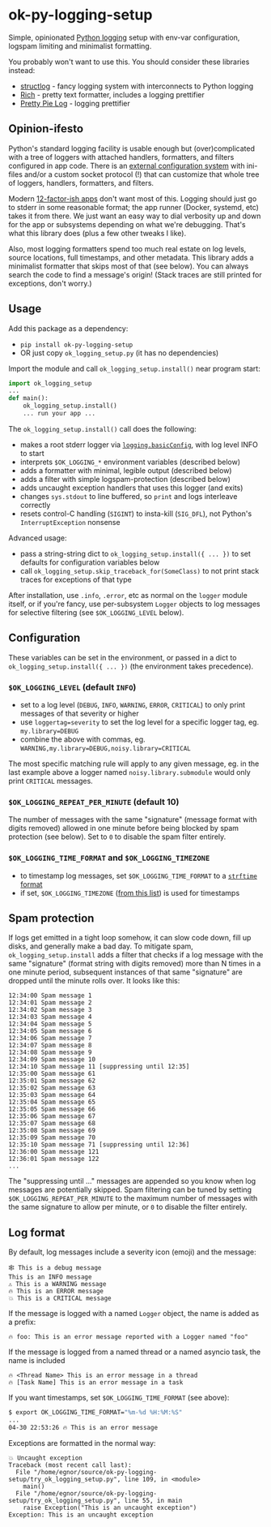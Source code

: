 # ok-py-logging-setup

Simple, opinionated [Python logging](https://docs.python.org/3/library/logging.html) setup with env-var configuration, logspam limiting and minimalist formatting.

You probably won't want to use this. You should consider these libraries instead:
- [structlog](https://www.structlog.org/) - fancy logging system with interconnects to Python logging
- [Rich](https://github.com/Textualize/rich#readme) - pretty text formatter, includes a logging prettifier
- [Pretty Pie Log](https://github.com/chanpreet3000/pretty-pie-log) - logging prettifier

## Opinion-ifesto

Python's standard logging facility is usable enough but (over)complicated with a tree of loggers with attached handlers, formatters, and filters configured in app code. There is an [external configuration system](https://docs.python.org/latest/library/logging.config.html) with ini-files and/or a custom socket protocol (!) that can customize that whole tree of loggers, handlers, formatters, and filters.

Modern [12-factor-ish apps](https://12factor.net/) don't want most of this. Logging should just go to stderr in some reasonable format; the app runner (Docker, systemd, etc) takes it from there. We just want an easy way to dial verbosity up and down for the app or subsystems depending on what we're debugging. That's what this library does (plus a few other tweaks I like).

Also, most logging formatters spend too much real estate on log levels, source locations, full timestamps, and other metadata. This library adds a minimalist formatter that skips most of that (see below). You can always search the code to find a message's origin! (Stack traces are still printed for exceptions, don't worry.)

## Usage

Add this package as a dependency:
- `pip install ok-py-logging-setup`
- OR just copy `ok_logging_setup.py` (it has no dependencies)

Import the module and call `ok_logging_setup.install()` near program start:
```python
import ok_logging_setup
...
def main():
    ok_logging_setup.install()
    ... run your app ...
```

The `ok_logging_setup.install()` call does the following:
- makes a root stderr logger via [`logging.basicConfig`](https://docs.python.org/3/library/logging.html#logging.basicConfig), with log level INFO to start
- interprets `$OK_LOGGING_*` environment variables (described below)
- adds a formatter with minimal, legible output (described below)
- adds a filter with simple logspam-protection (described below)
- adds uncaught exception handlers that uses this logger (and exits)
- changes `sys.stdout` to line buffered, so `print` and logs interleave correctly
- resets control-C handling (`SIGINT`) to insta-kill (`SIG_DFL`), not Python's `InterruptException` nonsense

Advanced usage:
- pass a string-string dict to `ok_logging_setup.install({ ... })` to set defaults for configuration variables below
- call `ok_logging_setup.skip_traceback_for(SomeClass)` to not print stack traces for exceptions of that type

After installation, use `.info`, `.error`, etc as normal on the `logger` module itself, or if you're fancy, use per-subsystem `Logger` objects to log messages for selective filtering (see `$OK_LOGGING_LEVEL` below).

## Configuration

These variables can be set in the environment, or passed in a dict to `ok_logging_setup.install({ ... })` (the environment takes precedence).

### `$OK_LOGGING_LEVEL` (default `INFO`)

- set to a log level (`DEBUG`, `INFO`, `WARNING`, `ERROR`, `CRITICAL`) to only print messages of that severity or higher
- use `loggertag=severity` to set the log level for a specific logger tag, eg. `my.library=DEBUG`
- combine the above with commas, eg. `WARNING,my.library=DEBUG,noisy.library=CRITICAL`

The most specific matching rule will apply to any given message, eg. in the last example above a logger named `noisy.library.submodule` would only print `CRITICAL` messages.

### `$OK_LOGGING_REPEAT_PER_MINUTE` (default 10)

The number of messages with the same "signature" (message format with digits removed) allowed in one minute before being blocked by spam protection (see below). Set to `0` to disable the spam filter entirely.

### `$OK_LOGGING_TIME_FORMAT` and `$OK_LOGGING_TIMEZONE`

- to timestamp log messages, set `$OK_LOGGING_TIME_FORMAT` to a [`strftime` format](https://docs.python.org/3/library/datetime.html#format-codes)
- if set, `$OK_LOGGING_TIMEZONE` ([from this list](https://en.wikipedia.org/wiki/List_of_tz_database_time_zones)) is used for timestamps

## Spam protection

If logs get emitted in a tight loop somehow, it can slow code down, fill up disks, and generally make a bad day. To mitigate spam, `ok_logging_setup.install` adds a filter that checks if a log message with the same "signature" (format string with digits removed) more than N times in a one minute period, subsequent instances of that same "signature" are dropped until the minute rolls over. It looks like this:

```
12:34:00 Spam message 1
12:34:01 Spam message 2
12:34:02 Spam message 3
12:34:03 Spam message 4
12:34:04 Spam message 5
12:34:05 Spam message 6
12:34:06 Spam message 7
12:34:07 Spam message 8
12:34:08 Spam message 9
12:34:09 Spam message 10
12:34:10 Spam message 11 [suppressing until 12:35]
12:35:00 Spam message 61
12:35:01 Spam message 62
12:35:02 Spam message 63
12:35:03 Spam message 64
12:35:04 Spam message 65
12:35:05 Spam message 66
12:35:06 Spam message 67
12:35:07 Spam message 68
12:35:08 Spam message 69
12:35:09 Spam message 70
12:35:10 Spam message 71 [suppressing until 12:36]
12:36:00 Spam message 121
12:36:01 Spam message 122
...
```

The "suppressing until ..." messages are appended so you know when log messages are potentially skipped. Spam filtering can be tuned by setting `$OK_LOGGING_REPEAT_PER_MINUTE` to the maximum number of messages with the same signature to allow per minute, or `0` to disable the filter entirely.

## Log format

By default, log messages include a severity icon (emoji) and the message:
```
🕸 This is a debug message
This is an INFO message
⚠️ This is a WARNING message    
🔥 This is an ERROR message
💥 This is a CRITICAL message
```

If the message is logged with a named `Logger` object, the name is added as a prefix:
```
🔥 foo: This is an error message reported with a Logger named "foo"
```

If the message is logged from a named thread or a named asyncio task, the name is included
```
🔥 <Thread Name> This is an error message in a thread
🔥 [Task Name] This is an error message in a task
```

If you want timestamps, set `$OK_LOGGING_TIME_FORMAT` (see above):
```bash
$ export OK_LOGGING_TIME_FORMAT="%m-%d %H:%M:%S"
...
04-30 22:53:26 🔥 This is an error message
```

Exceptions are formatted in the normal way:
```
💥 Uncaught exception
Traceback (most recent call last):
  File "/home/egnor/source/ok-py-logging-setup/try_ok_logging_setup.py", line 109, in <module>
    main()
  File "/home/egnor/source/ok-py-logging-setup/try_ok_logging_setup.py", line 55, in main
    raise Exception("This is an uncaught exception")
Exception: This is an uncaught exception
```
